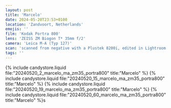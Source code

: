 ```yaml
---
layout: post
title: 'Marcelo'
date: 2024-05-20T23:53+0100
location: 'Zandvoort, Netherlands'
emojis: ''
film: 'Kodak Portra 800'
lens: 'ZEISS ZM Biogon T* 35mm f/2'
camera: 'Leica M-A (Typ 127)'
scan: 'scanned from negative with a Plustek 8200i, edited in Lightroom'
tags: ''
---
```


{% include candystore.liquid file:"20240520_2_marcelo_ma_zm35_portra800" title:"Marcelo" %}
{% include candystore.liquid file:"20240520_15_marcelo_ma_zm35_portra800" title:"Marcelo" %}
{% include candystore.liquid file:"20240520_19_marcelo_ma_zm35_portra800" title:"Marcelo" %}
{% include candystore.liquid file:"20240520_60_marcelo_ma_zm35_portra800" title:"Marcelo" %}s